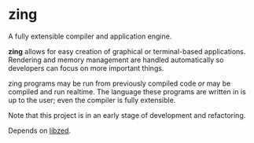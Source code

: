# zing
A fully extensible compiler and application engine.

**zing** allows for easy creation of graphical or terminal-based applications. Rendering and memory management are handled automatically so developers can focus on more important things.

zing programs may be run from previously compiled code *or* may be compiled and run realtime. The language these programs are written in is up to the user; even the compiler is fully extensible.

Note that this project is in an early stage of development and refactoring.

Depends on [libzed](https://github.com/ZacharyWesterman/libzed).

